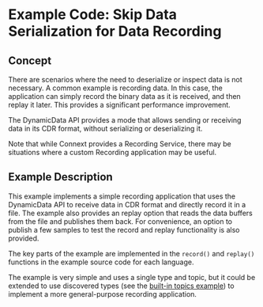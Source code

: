 # Example Code: Skip Data Serialization for Data Recording

## Concept

There are scenarios where the need to deserialize or inspect data is not necessary.
A common example is recording data. In this case, the application can simply
record the binary data as it is received, and then replay it later. This provides
a significant performance improvement.

The DynamicData API provides a mode that allows sending or receiving data in its
CDR format, without serializing or deserializing it.

Note that while Connext provides a Recording Service, there may be situations
where a custom Recording application may be useful.

## Example Description

This example implements a simple recording application that uses the DynamicData
API to receive data in CDR format and directly record it in a file. The example
also provides an replay option that reads the data buffers from the file
and publishes them back. For convenience, an option to publish a few samples
to test the record and replay functionality is also provided.

The key parts of the example are implemented in the ``record()`` and
``replay()`` functions in the example source code for each language.

The example is very simple and uses a single type and topic, but it could be
extended to use discovered types (see the
[built-in topics example](../builtin_topics/)) to implement a more
general-purpose recording application.

